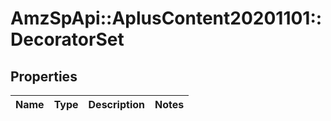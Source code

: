 # AmzSpApi::AplusContent20201101::DecoratorSet

## Properties
Name | Type | Description | Notes
------------ | ------------- | ------------- | -------------

